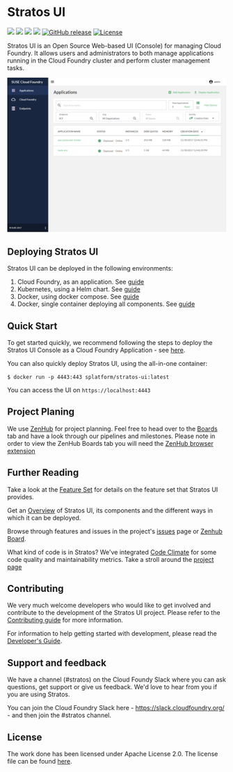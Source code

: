 # Stratos UI
<a href="https://travis-ci.org/SUSE/stratos"><img src="https://travis-ci.org/SUSE/stratos.svg?branch=master"></a>
<a href="https://codeclimate.com/github/SUSE/stratos"><img src="https://img.shields.io/codeclimate/maintainability/SUSE/stratos.svg"></a>
<a href="https://codecov.io/gh/SUSE/stratos"><img src="https://codecov.io/gh/SUSE/stratos/branch/master/graph/badge.svg"/></a>
<a href="https://zenhub.com"><img src="https://raw.githubusercontent.com/ZenHubIO/support/master/zenhub-badge.png"/></a>
[![GitHub release](https://img.shields.io/github/release/SUSE/stratos-ui.svg)](https://github.com/SUSE/stratos-ui/releases/latest)
[![License](https://img.shields.io/badge/License-Apache%202.0-blue.svg)](https://github.com/SUSE/stratos-ui/blob/master/LICENSE.md)

Stratos UI is an Open Source Web-based UI (Console) for managing Cloud Foundry. It allows users and administrators to both manage applications running in the Cloud Foundry cluster and perform cluster management tasks.

![Stratos UI Application view](docs/images/screenshots/app-wall.png)

## Deploying Stratos UI

Stratos UI can be deployed in the following environments:

1. Cloud Foundry, as an application. See [guide](deploy/cloud-foundry)
2. Kubernetes, using a Helm chart. See [guide](deploy/kubernetes)
3. Docker, using docker compose. See [guide](deploy/docker-compose)
4. Docker, single container deploying all components. See [guide](deploy/all-in-one)

## Quick Start

To get started quickly, we recommend following the steps to deploy the Stratos UI Console as a Cloud Foundry Application - see [here](deploy/cloud-foundry).

You can also quickly deploy Stratos UI, using the all-in-one container:
```
$ docker run -p 4443:443 splatform/stratos-ui:latest 
```

You can access the UI on `https://localhost:4443`

## Project Planing
We use [ZenHub](https://zenhub.com) for project planning. Feel free to head over to the [Boards](https://github.com/SUSE/stratos#boards)
tab and have a look through our pipelines and milestones. Please note in order to view the ZenHub Boards tab you will need the [ZenHub
browser extension](https://www.zenhub.com/extension)

## Further Reading
 
Take a look at the [Feature Set](docs/features.md) for details on the feature set that Stratos UI provides.
 
Get an [Overview](docs/overview.md) of Stratos UI, its components and the different ways in which it can be deployed.

Browse through features and issues in the project's [issues](https://github.com/SUSE/stratos-ui/issues) page or [Zenhub Board](https://github.com/SUSE/stratos-ui#boards).

What kind of code is in Stratos? We've integrated [Code Climate](https://codeclimate.com) for some code quality and maintainability metrics. Take a stroll around the [project page](https://codeclimate.com/github/SUSE/stratos)


## Contributing

We very much welcome developers who would like to get involved and contribute to the development of the Stratos UI project. Please refer to the [Contributing guide](CONTRIBUTING.md) for more information.

For information to help getting started with development, please read the [Developer's Guide](docs/development.md).

## Support and feedback

We have a channel (#stratos) on the Cloud Foundy Slack where you can ask questions, get support or give us feedback. We'd love to hear from you if you are using Stratos.

You can join the Cloud Foundry Slack here - https://slack.cloudfoundry.org/  - and then join the #stratos channel.

## License

The work done has been licensed under Apache License 2.0. The license file can be found [here](LICENSE.md).

